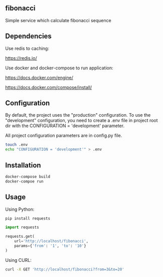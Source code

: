 ## fibonacci
Simple service which calculate fibonacci sequence

## Dependencies
Use redis to caching:

https://redis.io/

Use docker and docker-compose to run application:

https://docs.docker.com/engine/

https://docs.docker.com/compose/install/

## Configuration

By default, the project uses the "production" configuration.
To use the "development" configuration, you need to create a .env file in project root dir with the CONFIGURATION = 'development' parameter.

All project configuration parameters are in config.py file.
```bash
touch .env
echo "CONFIGURATION = 'development'" > .env
```

## Installation

```bash
docker-compose build
docker-compoe run
```

## Usage

Using Python:

```bash
pip install requests
```
```python
import requests

requests.get(
    url='http://localhost/fibonacci',
    params={'from': '1', 'to': '10'}
)
```

Using CURL:
```bash
curl -X GET 'http://localhost/fibonacci?from=3&to=20'
```